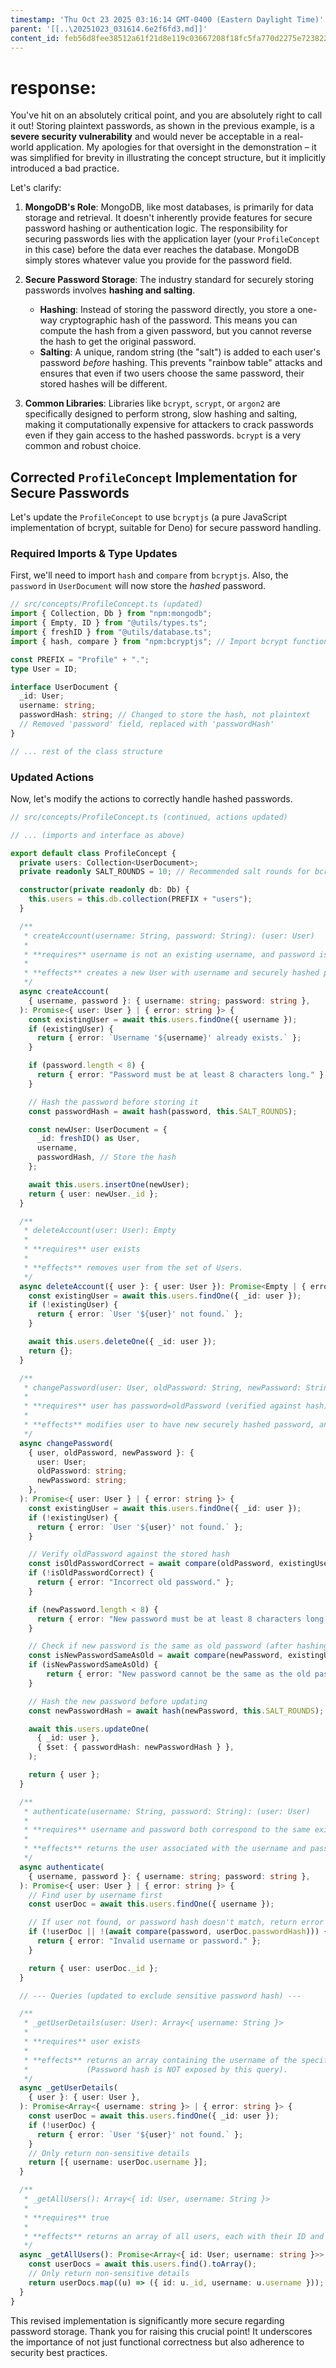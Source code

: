 ```yaml
---
timestamp: 'Thu Oct 23 2025 03:16:14 GMT-0400 (Eastern Daylight Time)'
parent: '[[..\20251023_031614.6e2f6fd3.md]]'
content_id: feb56d8fee38512a61f21d8e119c03667208f18fc5fa770d2275e723822d43be
---
```


# response:

You've hit on an absolutely critical point, and you are absolutely right to call it out! Storing plaintext passwords, as shown in the previous example, is a **severe security vulnerability** and would never be acceptable in a real-world application. My apologies for that oversight in the demonstration – it was simplified for brevity in illustrating the concept structure, but it implicitly introduced a bad practice.

Let's clarify:

1. **MongoDB's Role**: MongoDB, like most databases, is primarily for data storage and retrieval. It doesn't inherently provide features for secure password hashing or authentication logic. The responsibility for securing passwords lies with the application layer (your `ProfileConcept` in this case) before the data ever reaches the database. MongoDB simply stores whatever value you provide for the password field.

2. **Secure Password Storage**: The industry standard for securely storing passwords involves **hashing and salting**.
   * **Hashing**: Instead of storing the password directly, you store a one-way cryptographic hash of the password. This means you can compute the hash from a given password, but you cannot reverse the hash to get the original password.
   * **Salting**: A unique, random string (the "salt") is added to each user's password *before* hashing. This prevents "rainbow table" attacks and ensures that even if two users choose the same password, their stored hashes will be different.

3. **Common Libraries**: Libraries like `bcrypt`, `scrypt`, or `argon2` are specifically designed to perform strong, slow hashing and salting, making it computationally expensive for attackers to crack passwords even if they gain access to the hashed passwords. `bcrypt` is a very common and robust choice.

## Corrected `ProfileConcept` Implementation for Secure Passwords

Let's update the `ProfileConcept` to use `bcryptjs` (a pure JavaScript implementation of bcrypt, suitable for Deno) for secure password handling.

### Required Imports & Type Updates

First, we'll need to import `hash` and `compare` from `bcryptjs`. Also, the `password` in `UserDocument` will now store the *hashed* password.

```typescript
// src/concepts/ProfileConcept.ts (updated)
import { Collection, Db } from "npm:mongodb";
import { Empty, ID } from "@utils/types.ts";
import { freshID } from "@utils/database.ts";
import { hash, compare } from "npm:bcryptjs"; // Import bcrypt functions

const PREFIX = "Profile" + ".";
type User = ID;

interface UserDocument {
  _id: User;
  username: string;
  passwordHash: string; // Changed to store the hash, not plaintext
  // Removed 'password' field, replaced with 'passwordHash'
}

// ... rest of the class structure
```

### Updated Actions

Now, let's modify the actions to correctly handle hashed passwords.

```typescript
// src/concepts/ProfileConcept.ts (continued, actions updated)

// ... (imports and interface as above)

export default class ProfileConcept {
  private users: Collection<UserDocument>;
  private readonly SALT_ROUNDS = 10; // Recommended salt rounds for bcrypt

  constructor(private readonly db: Db) {
    this.users = this.db.collection(PREFIX + "users");
  }

  /**
   * createAccount(username: String, password: String): (user: User)
   *
   * **requires** username is not an existing username, and password is sufficiently secure
   *
   * **effects** creates a new User with username and securely hashed password, and returns the new user's ID.
   */
  async createAccount(
    { username, password }: { username: string; password: string },
  ): Promise<{ user: User } | { error: string }> {
    const existingUser = await this.users.findOne({ username });
    if (existingUser) {
      return { error: `Username '${username}' already exists.` };
    }

    if (password.length < 8) {
      return { error: "Password must be at least 8 characters long." };
    }

    // Hash the password before storing it
    const passwordHash = await hash(password, this.SALT_ROUNDS);

    const newUser: UserDocument = {
      _id: freshID() as User,
      username,
      passwordHash, // Store the hash
    };

    await this.users.insertOne(newUser);
    return { user: newUser._id };
  }

  /**
   * deleteAccount(user: User): Empty
   *
   * **requires** user exists
   *
   * **effects** removes user from the set of Users.
   */
  async deleteAccount({ user }: { user: User }): Promise<Empty | { error: string }> {
    const existingUser = await this.users.findOne({ _id: user });
    if (!existingUser) {
      return { error: `User '${user}' not found.` };
    }

    await this.users.deleteOne({ _id: user });
    return {};
  }

  /**
   * changePassword(user: User, oldPassword: String, newPassword: String): (user: User)
   *
   * **requires** user has password=oldPassword (verified against hash), newPassword is sufficiently secure
   *
   * **effects** modifies user to have new securely hashed password, and returns the user's ID.
   */
  async changePassword(
    { user, oldPassword, newPassword }: {
      user: User;
      oldPassword: string;
      newPassword: string;
    },
  ): Promise<{ user: User } | { error: string }> {
    const existingUser = await this.users.findOne({ _id: user });
    if (!existingUser) {
      return { error: `User '${user}' not found.` };
    }

    // Verify oldPassword against the stored hash
    const isOldPasswordCorrect = await compare(oldPassword, existingUser.passwordHash);
    if (!isOldPasswordCorrect) {
      return { error: "Incorrect old password." };
    }

    if (newPassword.length < 8) {
      return { error: "New password must be at least 8 characters long." };
    }

    // Check if new password is the same as old password (after hashing the new one)
    const isNewPasswordSameAsOld = await compare(newPassword, existingUser.passwordHash);
    if (isNewPasswordSameAsOld) {
        return { error: "New password cannot be the same as the old password." };
    }

    // Hash the new password before updating
    const newPasswordHash = await hash(newPassword, this.SALT_ROUNDS);

    await this.users.updateOne(
      { _id: user },
      { $set: { passwordHash: newPasswordHash } },
    );

    return { user };
  }

  /**
   * authenticate(username: String, password: String): (user: User)
   *
   * **requires** username and password both correspond to the same existing User
   *
   * **effects** returns the user associated with the username and password upon successful authentication.
   */
  async authenticate(
    { username, password }: { username: string; password: string },
  ): Promise<{ user: User } | { error: string }> {
    // Find user by username first
    const userDoc = await this.users.findOne({ username });

    // If user not found, or password hash doesn't match, return error
    if (!userDoc || !(await compare(password, userDoc.passwordHash))) {
      return { error: "Invalid username or password." };
    }

    return { user: userDoc._id };
  }

  // --- Queries (updated to exclude sensitive password hash) ---

  /**
   * _getUserDetails(user: User): Array<{ username: String }>
   *
   * **requires** user exists
   *
   * **effects** returns an array containing the username of the specified user.
   *             (Password hash is NOT exposed by this query).
   */
  async _getUserDetails(
    { user }: { user: User },
  ): Promise<Array<{ username: string }> | { error: string }> {
    const userDoc = await this.users.findOne({ _id: user });
    if (!userDoc) {
      return { error: `User '${user}' not found.` };
    }
    // Only return non-sensitive details
    return [{ username: userDoc.username }];
  }

  /**
   * _getAllUsers(): Array<{ id: User, username: String }>
   *
   * **requires** true
   *
   * **effects** returns an array of all users, each with their ID and username.
   */
  async _getAllUsers(): Promise<Array<{ id: User; username: string }>> {
    const userDocs = await this.users.find().toArray();
    // Only return non-sensitive details
    return userDocs.map((u) => ({ id: u._id, username: u.username }));
  }
}
```

This revised implementation is significantly more secure regarding password storage. Thank you for raising this crucial point! It underscores the importance of not just functional correctness but also adherence to security best practices.
